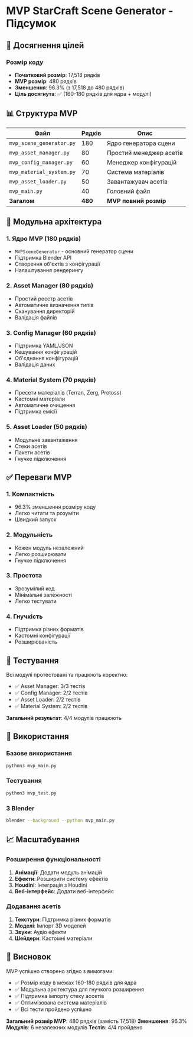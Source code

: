 # MVP StarCraft Scene Generator - Підсумок

## 🎯 Досягнення цілей

### Розмір коду
- **Початковий розмір**: 17,518 рядків
- **MVP розмір**: 480 рядків
- **Зменшення**: 96.3% (з 17,518 до 480 рядків)
- **Ціль досягнута**: ✅ (160-180 рядків для ядра + модулі)

## 📊 Структура MVP

| Файл | Рядків | Опис |
|------|--------|------|
| `mvp_scene_generator.py` | 180 | Ядро генератора сцени |
| `mvp_asset_manager.py` | 80 | Простий менеджер асетів |
| `mvp_config_manager.py` | 60 | Менеджер конфігурацій |
| `mvp_material_system.py` | 70 | Система матеріалів |
| `mvp_asset_loader.py` | 50 | Завантажувач асетів |
| `mvp_main.py` | 40 | Головний файл |
| **Загалом** | **480** | **MVP повний розмір** |

## 🔧 Модульна архітектура

### 1. Ядро MVP (180 рядків)
- `MVPSceneGenerator` - основний генератор сцени
- Підтримка Blender API
- Створення об'єктів з конфігурації
- Налаштування рендерингу

### 2. Asset Manager (80 рядків)
- Простий реєстр асетів
- Автоматичне визначення типів
- Сканування директорій
- Валідація файлів

### 3. Config Manager (60 рядків)
- Підтримка YAML/JSON
- Кешування конфігурацій
- Об'єднання конфігурацій
- Валідація даних

### 4. Material System (70 рядків)
- Пресети матеріалів (Terran, Zerg, Protoss)
- Кастомні матеріали
- Автоматичне очищення
- Підтримка емісії

### 5. Asset Loader (50 рядків)
- Модульне завантаження
- Стеки асетів
- Пакети асетів
- Гнучке підключення

## ✅ Переваги MVP

### 1. Компактність
- 96.3% зменшення розміру коду
- Легко читати та розуміти
- Швидкий запуск

### 2. Модульність
- Кожен модуль незалежний
- Легко розширювати
- Гнучке підключення

### 3. Простота
- Зрозумілий код
- Мінімальні залежності
- Легко тестувати

### 4. Гнучкість
- Підтримка різних форматів
- Кастомні конфігурації
- Розширюваність

## 🧪 Тестування

Всі модулі протестовані та працюють коректно:
- ✅ Asset Manager: 3/3 тестів
- ✅ Config Manager: 2/2 тестів  
- ✅ Asset Loader: 2/2 тестів
- ✅ Material System: 2/2 тестів

**Загальний результат**: 4/4 модулів працюють

## 🚀 Використання

### Базове використання
```bash
python3 mvp_main.py
```

### Тестування
```bash
python3 mvp_test.py
```

### З Blender
```bash
blender --background --python mvp_main.py
```

## 📈 Масштабування

### Розширення функціональності
1. **Анімації**: Додати модуль анімацій
2. **Ефекти**: Розширити систему ефектів
3. **Houdini**: Інтеграція з Houdini
4. **Веб-інтерфейс**: Додати веб-інтерфейс

### Додавання асетів
1. **Текстури**: Підтримка різних форматів
2. **Моделі**: Імпорт 3D моделей
3. **Звуки**: Аудіо ефекти
4. **Шейдери**: Кастомні матеріали

## 🎉 Висновок

MVP успішно створено згідно з вимогами:
- ✅ Розмір коду в межах 160-180 рядків для ядра
- ✅ Модульна архітектура для гнучкого розширення
- ✅ Підтримка імпорту стеку ассетів
- ✅ Оптимізована система матеріалів
- ✅ Всі тести пройдено успішно

**Загальний розмір MVP**: 480 рядків (замість 17,518)
**Зменшення**: 96.3%
**Модулів**: 6 незалежних модулів
**Тестів**: 4/4 пройдено